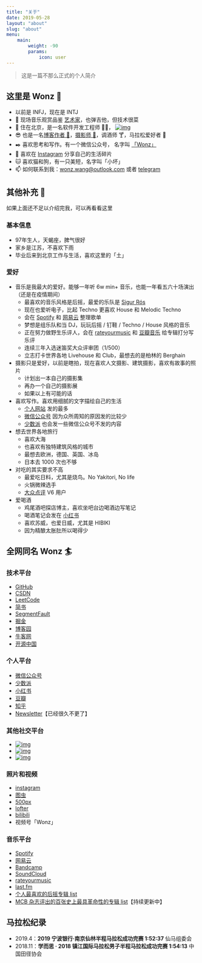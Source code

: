 ```yaml
---
title: "关于"
date: 2019-05-28
layout: "about"
slug: "about"
menu:
    main:
        weight: -90
        params: 
            icon: user
---
```

> 这是一篇不那么正式的个人简介

## 这里是 Wonz 👋

- 以前是 INFJ，现在是 INTJ
- 🎸 现场音乐观赏品鉴 [艺术家](https://wonz.wang/live/)，也弹吉他，但技术很菜
- 🔭 住在北京，是一名软件开发工程师 👨‍💻， [![img](https://img.shields.io/badge/dynamic/json?color=000000&label=GitHub&query=%24.data.totalSubs&suffix=%20followers&url=https%3A%2F%2Fapi.spencerwoo.com%2Fsubstats%2F%3Fsource%3Dgithub%26queryKey%3DWonz5130)](https://github.com/Wonz5130)
- 😎 也是一名[博客作者 📝](https://wonz.wang/)，[摄影师 📸](https://www.instagram.com/wonz_photo/)，调酒师 🍸，马拉松爱好者 🏃
- ✒️ 喜欢思考和写作。有一个微信公众号， 名字叫 [「Wonz」](https://raw.githubusercontent.com/Wonz5130/My-Private-ImgHost/master/img/202310071443001.png)
- 🎨 喜欢在 [Instagram](https://www.instagram.com/wonz_wang/) 分享自己的生活碎片
- 🐱 喜欢猫和狗，有一只美短，名字叫「小坏」
- 📫 如何联系到我：wonz.wang@outlook.com 或者 [telegram](https://t.me/wonz_wang)

## 其他补充 👻

如果上面还不足以介绍完我，可以再看看这里

### 基本信息

- 97年生人，天蝎座，脾气很好
- 家乡是江苏，不喜欢下雨
- 毕业后来到北京工作与生活，喜欢这里的「土」

### 爱好

- 音乐是我最大的爱好。能够一年听 6w min+ 音乐，也能一年看五六十场演出（还是在疫情期间）
  - 最喜欢的音乐风格是后摇，最爱的乐队是 [Sigur Rós](https://sigurros.com/)
  - 现在也爱听电子，比起 Techno 更喜欢 House 和 Melodic Techno
  - 会在 [Spotify](https://spotify.link/Xd49excqpDb) 和 [网易云](https://music.163.com/#/user/home?id=341450455) 整理歌单
  - 梦想是组乐队和当 DJ，玩玩后摇 / 钉鞋 / Techno / House 风格的音乐
  - 正在努力做野生乐评人，会在 [rateyourmusic](https://rateyourmusic.com/~Wonz) 和 [豆瓣音乐](https://music.douban.com/mine?status=collect) 给专辑打分写乐评
  - 连续三年入选迷笛奖大众评审团（1/500）
  - 立志打卡世界各地 Livehouse 和 Club，最想去的是柏林的 Berghain
- 摄影只是爱好，以前是瞎拍，现在喜欢人文摄影、建筑摄影，喜欢有故事的照片
  - 计划出一本自己的摄影集
  - 再办一个自己的摄影展
  - 如果以上有可能的话
- 喜欢写作。喜欢用细腻的文字描绘自己的生活
  - [个人网站](https://wonz.wang) 发的最多
  - [微信公众号](https://raw.githubusercontent.com/Wonz5130/My-Private-ImgHost/master/img/202310071443001.png) 因为众所周知的原因发的比较少
  - [少数派](https://sspai.com/u/wonzwang/updates) 也会发一些微信公众号不发的内容
- 想去世界各地旅行
  - 喜欢大海
  - 也喜欢有独特建筑风格的城市
  - 最想去欧洲，德国、英国、冰岛
  - 日本去 1000 次也不够
- 对吃的其实要求不高
  - 最爱吃日料，尤其是烧鸟。No Yakitori, No life
  - 火锅微辣选手
  - [大众点评](https://www.dianping.com/member/1128604801) V6 用户
- 爱喝酒
  - 鸡尾酒吧探店博主，喜欢坐吧台边喝酒边写笔记
  - 喝酒笔记会发在 [小红书](https://www.xiaohongshu.com/user/profile/5891c74c5e87e75b62713275)
  - 喜欢苏威，也爱日威，尤其是 HIBIKI
  - 因为精酿太胀肚所以喝得少

## 全网同名 Wonz 🏄

### 技术平台

- [GitHub](https://github.com/Wonz5130)
- [CSDN](https://wonzwang.blog.csdn.net/)
- [LeetCode](https://leetcode-cn.com/u/wonz/)
- [简书](https://www.jianshu.com/u/faadf622beb4)
- [SegmentFault](https://segmentfault.com/u/wonz)
- [掘金](https://juejin.im/user/501033034850205)
- [博客园](https://www.cnblogs.com/wonz/)
- [牛客网](https://blog.nowcoder.net/wonz)
- [开源中国](https://my.oschina.net/wonz)

### 个人平台

- [微信公众号](https://raw.githubusercontent.com/Wonz5130/My-Private-ImgHost/master/img/202310071443001.png)
- [少数派](https://sspai.com/u/wonzwang/updates)
- [小红书](https://www.xiaohongshu.com/user/profile/5891c74c5e87e75b62713275)
- [豆瓣](https://www.douban.com/people/wonz/)
- [知乎](https://www.zhihu.com/people/wonzwang)
- [Newsletter](https://wonz.hedwig.pub/)【已经很久不更了】

### 其他社交平台

- [![img](https://img.shields.io/badge/dynamic/json?color=ffe411&label=%E5%8D%B3%E5%88%BB&query=%24.data.totalSubs&suffix=%20%E8%A2%AB%E5%85%B3%E6%B3%A8&url=https%3A%2F%2Fapi.spencerwoo.com%2Fsubstats%2F%3Fsource%3DjikeFollower%26queryKey%3DWonz221)](https://rsshub.app/jike/user/Wonz221)
- [![img](https://img.shields.io/badge/dynamic/json?color=DC143C&label=%E5%BE%AE%E5%8D%9A&query=%24.data.totalSubs&suffix=%20%E7%B2%89%E4%B8%9D&url=https%3A%2F%2Fapi.spencerwoo.com%2Fsubstats%2F%3Fsource%3Dweibo%26queryKey%3D5994991181)](https://weibo.com/wonzwang)
- [![img](https://img.shields.io/badge/dynamic/json?color=FF0000&label=%E7%BD%91%E6%98%93%E4%BA%91&query=%24.data.totalSubs&suffix=%20%E7%B2%89%E4%B8%9D&url=https%3A%2F%2Fapi.spencerwoo.com%2Fsubstats%2F%3Fsource%3DneteaseMusic%26queryKey%3D341450455)](https://music.163.com/#/user/home?id=341450455)

### 照片和视频

- [instagram](https://www.instagram.com/wonz_photo/)
- [图虫](https://wonz-wang.tuchong.com/)
- [500px](https://500px.com.cn/wonz)
- [lofter](https://wonz-wang.lofter.com/)
- [bilibili](https://space.bilibili.com/5490664)
- 视频号「Wonz」

### 音乐平台

- [Spotify](https://spotify.link/Xd49excqpDb)
- [网易云](https://music.163.com/#/user/home?id=341450455)
- [Bandcamp](https://bandcamp.com/wonzwang)
- [SoundCloud](https://soundcloud.com/user-97840764)
- [rateyourmusic](https://rateyourmusic.com/~Wonz)
- [last.fm](https://www.last.fm/user/wonz-wang)
- [个人最喜欢的后摇专辑 list](https://rateyourmusic.com/list/Wonz/best-post-rock/)
- [MCB 杂志评出的百张史上最具革命性的专辑 list](https://rateyourmusic.com/list/Wonz/mcb-best-100/)【持续更新中】

## 马拉松纪录

- 2019.4：**2019 宁波银行·南京仙林半程马拉松成功完赛 1:52:37** 仙马组委会
- 2018.11：**学而思 · 2018 镇江国际马拉松男子半程马拉松成功完赛 1:54:13** 中国田径协会
